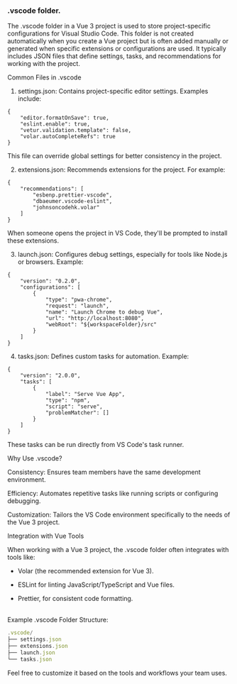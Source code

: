### .vscode folder.


The .vscode folder in a Vue 3 project is used to store project-specific configurations for Visual Studio Code. This folder is not created automatically when you create a Vue project but is often added manually or generated when specific extensions or configurations are used. It typically includes JSON files that define settings, tasks, and recommendations for working with the project.

Common Files in .vscode

1. settings.json: Contains project-specific editor settings. Examples include:

```
{
    "editor.formatOnSave": true,
    "eslint.enable": true,
    "vetur.validation.template": false,
    "volar.autoCompleteRefs": true
}
```

This file can override global settings for better consistency in the project.


2. extensions.json: Recommends extensions for the project. For example:

```
{
    "recommendations": [
        "esbenp.prettier-vscode",
        "dbaeumer.vscode-eslint",
        "johnsoncodehk.volar"
    ]
}
```

When someone opens the project in VS Code, they'll be prompted to install these extensions.


3. launch.json: Configures debug settings, especially for tools like Node.js or browsers. Example:

```
{
    "version": "0.2.0",
    "configurations": [
        {
            "type": "pwa-chrome",
            "request": "launch",
            "name": "Launch Chrome to debug Vue",
            "url": "http://localhost:8080",
            "webRoot": "${workspaceFolder}/src"
        }
    ]
}
```


4. tasks.json: Defines custom tasks for automation. Example:

```
{
    "version": "2.0.0",
    "tasks": [
        {
            "label": "Serve Vue App",
            "type": "npm",
            "script": "serve",
            "problemMatcher": []
        }
    ]
}
```

These tasks can be run directly from VS Code's task runner.



Why Use .vscode?

Consistency: Ensures team members have the same development environment.

Efficiency: Automates repetitive tasks like running scripts or configuring debugging.

Customization: Tailors the VS Code environment specifically to the needs of the Vue 3 project.


Integration with Vue Tools

When working with a Vue 3 project, the .vscode folder often integrates with tools like:

- Volar (the recommended extension for Vue 3).

- ESLint for linting JavaScript/TypeScript and Vue files.

- Prettier, for consistent code formatting.

&nbsp;<br>
Example .vscode Folder Structure:

``` js
.vscode/
├── settings.json
├── extensions.json
├── launch.json
└── tasks.json
```

Feel free to customize it based on the tools and workflows your team uses.

